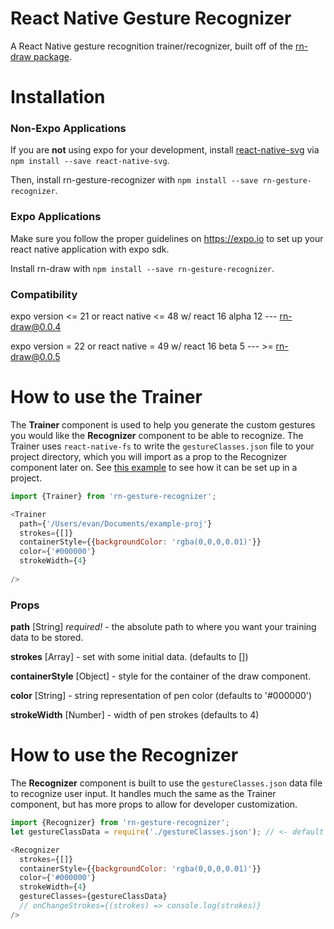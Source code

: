 <!-- # React Native Draw
React native draw tool using react-native-svg.

[![rn-draw.gif](https://s1.gifyu.com/images/rn-draw.gif)](https://gifyu.com/image/pLIr) -->

# React Native Gesture Recognizer
A React Native gesture recognition trainer/recognizer, built off of the [rn-draw package](https://github.com/jayeszee/rn-draw).

# Installation

### Non-Expo Applications
If you are **not** using expo for your development, install [react-native-svg](https://github.com/react-native-community/react-native-svg) via `npm install --save react-native-svg`.

Then, install rn-gesture-recognizer with `npm install --save rn-gesture-recognizer`.

### Expo Applications
Make sure you follow the proper guidelines on https://expo.io to set up your react native application with expo sdk.

Install rn-draw with `npm install --save rn-gesture-recognizer`.

### Compatibility
expo version <= 21 or react native <= 48 w/ react 16 alpha 12 --- rn-draw@0.0.4

expo version = 22 or react native = 49 w/ react 16 beta 5 --- >= rn-draw@0.0.5



# How to use the Trainer
The **Trainer** component is used to help you generate the custom gestures you would like the **Recognizer** component to be able to recognize. The Trainer uses `react-native-fs` to write the `gestureClasses.json` file to your project directory, which you will import as a prop to the Recognizer component later on. See [this example](https://github.com/ivurnave/rn-gesture-recognizer-testproj) to see how it can be set up in a project.

```javascript
import {Trainer} from 'rn-gesture-recognizer';

<Trainer
  path={'/Users/evan/Documents/example-proj'}
  strokes={[]}
  containerStyle={{backgroundColor: 'rgba(0,0,0,0.01)'}}
  color={'#000000'}
  strokeWidth={4}
  
/>
```

### Props
**path** [String] _required!_ - the absolute path to where you want your training data to be stored.

**strokes** [Array] - set with some initial data. (defaults to [])

**containerStyle** [Object] - style for the container of the draw component.

**color** [String] - string representation of pen color (defaults to '#000000')

**strokeWidth** [Number] - width of pen strokes (defaults to 4)

# How to use the Recognizer
The **Recognizer** component is built to use the `gestureClasses.json` data file to recognize user input. It handles much the same as the Trainer component, but has more props to allow for developer customization.

```javascript
import {Recognizer} from 'rn-gesture-recognizer';
let gestureClassData = require('./gestureClasses.json'); // <- default location of the gesture class data, as exported from the Trainer component

<Recognizer
  strokes={[]}
  containerStyle={{backgroundColor: 'rgba(0,0,0,0.01)'}}
  color={'#000000'}
  strokeWidth={4}
  gestureClasses={gestureClassData}
  // onChangeStrokes={(strokes) => console.log(strokes)}
/>
```